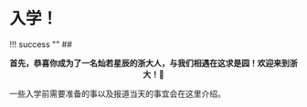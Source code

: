 # 入学！

!!! success ""
    ## <center>**首先，恭喜你成为了一名灿若星辰的浙大人，与我们相遇在这求是园！欢迎来到浙大！**🎉</center>

一些入学前需要准备的事以及报道当天的事宜会在这里介绍。